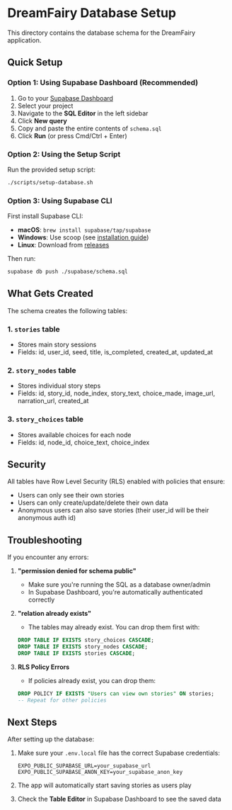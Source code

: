 # DreamFairy Database Setup

This directory contains the database schema for the DreamFairy application.

## Quick Setup

### Option 1: Using Supabase Dashboard (Recommended)

1. Go to your [Supabase Dashboard](https://app.supabase.com)
2. Select your project
3. Navigate to the **SQL Editor** in the left sidebar
4. Click **New query**
5. Copy and paste the entire contents of `schema.sql`
6. Click **Run** (or press Cmd/Ctrl + Enter)

### Option 2: Using the Setup Script

Run the provided setup script:

```bash
./scripts/setup-database.sh
```

### Option 3: Using Supabase CLI

First install Supabase CLI:
- **macOS**: `brew install supabase/tap/supabase`
- **Windows**: Use scoop (see [installation guide](https://github.com/supabase/cli#install))
- **Linux**: Download from [releases](https://github.com/supabase/cli/releases)

Then run:
```bash
supabase db push ./supabase/schema.sql
```

## What Gets Created

The schema creates the following tables:

### 1. `stories` table
- Stores main story sessions
- Fields: id, user_id, seed, title, is_completed, created_at, updated_at

### 2. `story_nodes` table
- Stores individual story steps
- Fields: id, story_id, node_index, story_text, choice_made, image_url, narration_url, created_at

### 3. `story_choices` table
- Stores available choices for each node
- Fields: id, node_id, choice_text, choice_index

## Security

All tables have Row Level Security (RLS) enabled with policies that ensure:
- Users can only see their own stories
- Users can only create/update/delete their own data
- Anonymous users can also save stories (their user_id will be their anonymous auth id)

## Troubleshooting

If you encounter any errors:

1. **"permission denied for schema public"**
   - Make sure you're running the SQL as a database owner/admin
   - In Supabase Dashboard, you're automatically authenticated correctly

2. **"relation already exists"**
   - The tables may already exist. You can drop them first with:
   ```sql
   DROP TABLE IF EXISTS story_choices CASCADE;
   DROP TABLE IF EXISTS story_nodes CASCADE;
   DROP TABLE IF EXISTS stories CASCADE;
   ```

3. **RLS Policy Errors**
   - If policies already exist, you can drop them:
   ```sql
   DROP POLICY IF EXISTS "Users can view own stories" ON stories;
   -- Repeat for other policies
   ```

## Next Steps

After setting up the database:

1. Make sure your `.env.local` file has the correct Supabase credentials:
   ```
   EXPO_PUBLIC_SUPABASE_URL=your_supabase_url
   EXPO_PUBLIC_SUPABASE_ANON_KEY=your_supabase_anon_key
   ```

2. The app will automatically start saving stories as users play

3. Check the **Table Editor** in Supabase Dashboard to see the saved data
